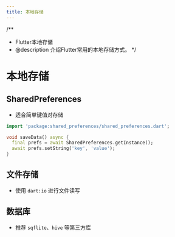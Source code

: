 ```yaml
---
title: 本地存储
---
```


/**
 * Flutter本地存储
 * @description 介绍Flutter常用的本地存储方式。
 */

# 本地存储

## SharedPreferences
- 适合简单键值对存储

```dart
import 'package:shared_preferences/shared_preferences.dart';

void saveData() async {
  final prefs = await SharedPreferences.getInstance();
  await prefs.setString('key', 'value');
}
```

## 文件存储
- 使用 `dart:io` 进行文件读写

## 数据库
- 推荐 `sqflite`、`hive` 等第三方库 